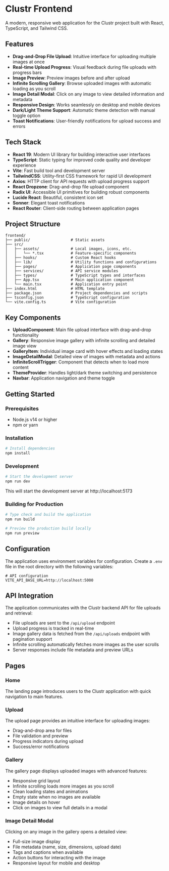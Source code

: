 # Clustr Frontend

A modern, responsive web application for the Clustr project built with React, TypeScript, and Tailwind CSS.

## Features

- **Drag-and-Drop File Upload**: Intuitive interface for uploading multiple images at once
- **Real-time Upload Progress**: Visual feedback during file uploads with progress bars
- **Image Preview**: Preview images before and after upload
- **Infinite Scrolling Gallery**: Browse uploaded images with automatic loading as you scroll
- **Image Detail Modal**: Click on any image to view detailed information and metadata
- **Responsive Design**: Works seamlessly on desktop and mobile devices
- **Dark/Light Theme Support**: Automatic theme detection with manual toggle option
- **Toast Notifications**: User-friendly notifications for upload success and errors

## Tech Stack

- **React 19**: Modern UI library for building interactive user interfaces
- **TypeScript**: Static typing for improved code quality and developer experience
- **Vite**: Fast build tool and development server
- **TailwindCSS**: Utility-first CSS framework for rapid UI development
- **Axios**: HTTP client for API requests with upload progress support
- **React Dropzone**: Drag-and-drop file upload component
- **Radix UI**: Accessible UI primitives for building robust components
- **Lucide React**: Beautiful, consistent icon set
- **Sonner**: Elegant toast notifications
- **React Router**: Client-side routing between application pages

## Project Structure

```
frontend/
├── public/                  # Static assets
├── src/
│   ├── assets/              # Local images, icons, etc.
│   │   └── *.tsx            # Feature-specific components
│   ├── hooks/               # Custom React hooks
│   ├── lib/                 # Utility functions and configurations
│   ├── pages/               # Application page components
│   ├── services/            # API service modules
│   ├── types/               # TypeScript types and interfaces
│   ├── App.tsx              # Main application component
│   └── main.tsx             # Application entry point
├── index.html               # HTML template
├── package.json             # Project dependencies and scripts
├── tsconfig.json            # TypeScript configuration
└── vite.config.ts           # Vite configuration
```

## Key Components

- **UploadComponent**: Main file upload interface with drag-and-drop functionality
- **Gallery**: Responsive image gallery with infinite scrolling and detailed image view
- **GalleryItem**: Individual image card with hover effects and loading states
- **ImageDetailModal**: Detailed view of images with metadata and actions
- **InfiniteScrollTrigger**: Component that detects when to load more content
- **ThemeProvider**: Handles light/dark theme switching and persistence
- **Navbar**: Application navigation and theme toggle

## Getting Started

### Prerequisites

- Node.js v14 or higher
- npm or yarn

### Installation

```bash
# Install dependencies
npm install
```

### Development

```bash
# Start the development server
npm run dev
```

This will start the development server at http://localhost:5173

### Building for Production

```bash
# Type check and build the application
npm run build

# Preview the production build locally
npm run preview
```

## Configuration

The application uses environment variables for configuration. Create a `.env` file in the root directory with the following variables:

```
# API configuration
VITE_API_BASE_URL=http://localhost:5000
```

## API Integration

The application communicates with the Clustr backend API for file uploads and retrieval:

- File uploads are sent to the `/api/upload` endpoint
- Upload progress is tracked in real-time
- Image gallery data is fetched from the `/api/uploads` endpoint with pagination support
- Infinite scrolling automatically fetches more images as the user scrolls
- Server responses include file metadata and preview URLs

## Pages

### Home

The landing page introduces users to the Clustr application with quick navigation to main features.

### Upload

The upload page provides an intuitive interface for uploading images:
- Drag-and-drop area for files
- File validation and preview
- Progress indicators during upload
- Success/error notifications

### Gallery

The gallery page displays uploaded images with advanced features:
- Responsive grid layout
- Infinite scrolling loads more images as you scroll
- Clean loading states and animations
- Empty state when no images are available
- Image details on hover
- Click on images to view full details in a modal

### Image Detail Modal

Clicking on any image in the gallery opens a detailed view:
- Full-size image display
- File metadata (name, size, dimensions, upload date)
- Tags and captions when available
- Action buttons for interacting with the image
- Responsive layout for mobile and desktop